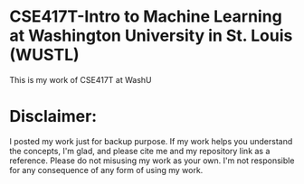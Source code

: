 # CSE417T-Intro to Machine Learning at Washington University in St. Louis (WUSTL)

This is my work of CSE417T at WashU

# Disclaimer:

I posted my work just for backup purpose. If my work helps you understand the concepts, I'm glad, and please cite me and my repository link as a reference. Please do not misusing my work as your own. I'm not responsible for any consequence of any form of using my work.
